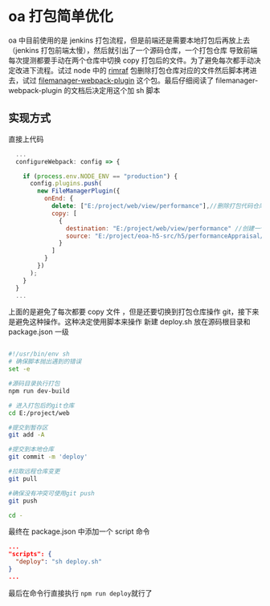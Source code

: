 <!--
 * @description:
 * @Author: lal
 * @Date: 2020-01-08 08:44:42
 * @LastEditors  : lal
 * @LastEditTime : 2020-01-08 09:17:20
 -->

# oa 打包简单优化

oa 中目前使用的是 jenkins 打包流程，但是前端还是需要本地打包后再放上去（jenkins 打包前端太慢），然后就引出了一个源码仓库，一个打包仓库
导致前端每次提测都要手动在两个仓库中切换 copy 打包后的文件。为了避免每次都手动决定改进下流程。试过 node 中的 [rimraf](https://www.npmjs.com/package/rimraf) 包删除打包仓库对应的文件然后脚本拷进去，试过 [filemanager-webpack-plugin](https://www.npmjs.com/package/filemanager-webpack-plugin) 这个包。最后仔细阅读了 filemanager-webpack-plugin 的文档后决定用这个加 sh 脚本

## 实现方式

直接上代码

```js
  ...
  configureWebpack: config => {

    if (process.env.NODE_ENV == "production") {
      config.plugins.push(
        new FileManagerPlugin({
          onEnd: {
            delete: ["E:/project/web/view/performance"],//删除打包代码仓库对应的应用文件夹
            copy: [
              {
                destination: "E:/project/web/view/performance" //创建一个应用空文件夹
                source: "E:/project/eoa-h5-src/h5/performanceAppraisal/dist/", // 将打包后的文件放到创建的空文件夹中
              }
            ]
          }
        })
      );
    }
  }
  ...

```

上面的是避免了每次都要 copy 文件 ，但是还要切换到打包仓库操作 git，接下来是避免这种操作。这种决定使用脚本来操作
新建 deploy.sh 放在源码根目录和 package.json 一级

```sh

#!/usr/bin/env sh
# 确保脚本抛出遇到的错误
set -e

#源码目录执行打包
npm run dev-build

# 进入打包后的git仓库
cd E:/project/web

#提交到暂存区
git add -A

#提交到本地仓库
git commit -m 'deploy'

#拉取远程仓库变更
git pull

#确保没有冲突可使用git push
git push

cd -

```

最终在 package.json 中添加一个 script 命令

```json
...
"scripts": {
  "deploy": "sh deploy.sh"
}
...
```

最后在命令行直接执行 `npm run deploy`就行了
